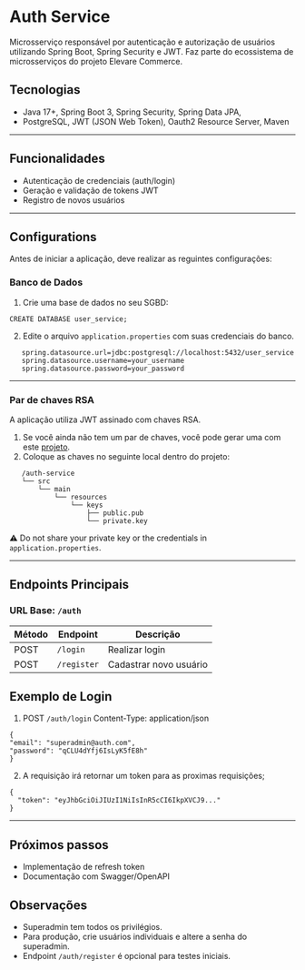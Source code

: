 # Auth Service

Microsserviço responsável por autenticação e autorização de usuários utilizando Spring Boot, Spring Security e JWT.
Faz parte do ecossistema de microsserviços do projeto Elevare Commerce.

## Tecnologias
- Java 17+, Spring Boot 3, Spring Security, Spring Data JPA, 
- PostgreSQL, JWT (JSON Web Token), Oauth2 Resource Server, Maven
---
## Funcionalidades
- Autenticação de credenciais (auth/login)
- Geração e validação de tokens JWT
- Registro de novos usuários
---
## Configurations
Antes de iniciar a aplicação, deve realizar as reguintes configurações:



### Banco de Dados

1. Crie uma base de dados no seu SGBD:
 ```
 CREATE DATABASE user_service;
 ```
2. Edite o arquivo ``application.properties`` com suas credenciais do banco.

````
   spring.datasource.url=jdbc:postgresql://localhost:5432/user_service
   spring.datasource.username=your_username
   spring.datasource.password=your_password
````
---

### Par de chaves RSA
A aplicação utiliza JWT assinado com chaves RSA.

1. Se você ainda não tem um par de chaves, você pode gerar uma com este [projeto](https://github.com/Dev-Erick-Marques/rsa256-key-pair-generator).
2. Coloque as chaves no seguinte local dentro do projeto:
````
   /auth-service
   └── src
       └── main
           └── resources
               └── keys
                   ├── public.pub
                   └── private.key 

````
⚠️ Do not share your private key or the credentials in ``application.properties``.

---

## Endpoints Principais
### URL Base: `/auth`
| Método | Endpoint       | Descrição             |
| ------ | -------------- | --------------------- |
| POST   | `/login`       | Realizar login        |
| POST   | `/register`    | Cadastrar novo usuário|

## Exemplo de Login
1. POST ``/auth/login``
   Content-Type: application/json
````
{
"email": "superadmin@auth.com",
"password": "qCLU4dYfj6IsLyK5fE8h"
}
````
2. A requisição irá retornar um token para as proximas requisições;
````
{
  "token": "eyJhbGciOiJIUzI1NiIsInR5cCI6IkpXVCJ9..."
}

````
---



## Próximos passos
- Implementação de refresh token
- Documentação com Swagger/OpenAPI

## Observações
- Superadmin tem todos os privilégios. 
- Para produção, crie usuários individuais e altere a senha do superadmin. 
- Endpoint ``/auth/register`` é opcional para testes iniciais.